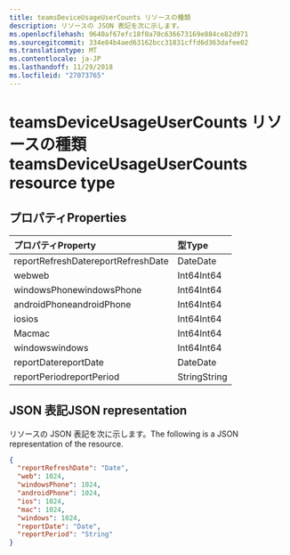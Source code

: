```yaml
---
title: teamsDeviceUsageUserCounts リソースの種類
description: リソースの JSON 表記を次に示します。
ms.openlocfilehash: 9640af67efc18f0a70c636673169e884ce82d971
ms.sourcegitcommit: 334e84b4aed63162bcc31831cffd6d363dafee02
ms.translationtype: MT
ms.contentlocale: ja-JP
ms.lasthandoff: 11/29/2018
ms.locfileid: "27073765"
---
```

# <a name="teamsdeviceusageusercounts-resource-type"></a><span data-ttu-id="5ea1c-103">teamsDeviceUsageUserCounts リソースの種類</span><span class="sxs-lookup"><span data-stu-id="5ea1c-103">teamsDeviceUsageUserCounts resource type</span></span>

## <a name="properties"></a><span data-ttu-id="5ea1c-104">プロパティ</span><span class="sxs-lookup"><span data-stu-id="5ea1c-104">Properties</span></span>

| <span data-ttu-id="5ea1c-105">プロパティ</span><span class="sxs-lookup"><span data-stu-id="5ea1c-105">Property</span></span>          | <span data-ttu-id="5ea1c-106">型</span><span class="sxs-lookup"><span data-stu-id="5ea1c-106">Type</span></span>   |
| :---------------- | :----- |
| <span data-ttu-id="5ea1c-107">reportRefreshDate</span><span class="sxs-lookup"><span data-stu-id="5ea1c-107">reportRefreshDate</span></span> | <span data-ttu-id="5ea1c-108">Date</span><span class="sxs-lookup"><span data-stu-id="5ea1c-108">Date</span></span>   |
| <span data-ttu-id="5ea1c-109">web</span><span class="sxs-lookup"><span data-stu-id="5ea1c-109">web</span></span>               | <span data-ttu-id="5ea1c-110">Int64</span><span class="sxs-lookup"><span data-stu-id="5ea1c-110">Int64</span></span>  |
| <span data-ttu-id="5ea1c-111">windowsPhone</span><span class="sxs-lookup"><span data-stu-id="5ea1c-111">windowsPhone</span></span>      | <span data-ttu-id="5ea1c-112">Int64</span><span class="sxs-lookup"><span data-stu-id="5ea1c-112">Int64</span></span>  |
| <span data-ttu-id="5ea1c-113">androidPhone</span><span class="sxs-lookup"><span data-stu-id="5ea1c-113">androidPhone</span></span>      | <span data-ttu-id="5ea1c-114">Int64</span><span class="sxs-lookup"><span data-stu-id="5ea1c-114">Int64</span></span>  |
| <span data-ttu-id="5ea1c-115">ios</span><span class="sxs-lookup"><span data-stu-id="5ea1c-115">ios</span></span>               | <span data-ttu-id="5ea1c-116">Int64</span><span class="sxs-lookup"><span data-stu-id="5ea1c-116">Int64</span></span>  |
| <span data-ttu-id="5ea1c-117">Mac</span><span class="sxs-lookup"><span data-stu-id="5ea1c-117">mac</span></span>               | <span data-ttu-id="5ea1c-118">Int64</span><span class="sxs-lookup"><span data-stu-id="5ea1c-118">Int64</span></span>  |
| <span data-ttu-id="5ea1c-119">windows</span><span class="sxs-lookup"><span data-stu-id="5ea1c-119">windows</span></span>           | <span data-ttu-id="5ea1c-120">Int64</span><span class="sxs-lookup"><span data-stu-id="5ea1c-120">Int64</span></span>  |
| <span data-ttu-id="5ea1c-121">reportDate</span><span class="sxs-lookup"><span data-stu-id="5ea1c-121">reportDate</span></span>        | <span data-ttu-id="5ea1c-122">Date</span><span class="sxs-lookup"><span data-stu-id="5ea1c-122">Date</span></span>   |
| <span data-ttu-id="5ea1c-123">reportPeriod</span><span class="sxs-lookup"><span data-stu-id="5ea1c-123">reportPeriod</span></span>      | <span data-ttu-id="5ea1c-124">String</span><span class="sxs-lookup"><span data-stu-id="5ea1c-124">String</span></span> |

## <a name="json-representation"></a><span data-ttu-id="5ea1c-125">JSON 表記</span><span class="sxs-lookup"><span data-stu-id="5ea1c-125">JSON representation</span></span>

<span data-ttu-id="5ea1c-126">リソースの JSON 表記を次に示します。</span><span class="sxs-lookup"><span data-stu-id="5ea1c-126">The following is a JSON representation of the resource.</span></span>

<!-- {
  "blockType": "resource",
  "@odata.type": "microsoft.graph.teamsDeviceUsageUserCounts"
} -->

```json
{
  "reportRefreshDate": "Date", 
  "web": 1024, 
  "windowsPhone": 1024, 
  "androidPhone": 1024, 
  "ios": 1024, 
  "mac": 1024, 
  "windows": 1024, 
  "reportDate": "Date", 
  "reportPeriod": "String"
}
```
